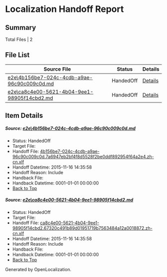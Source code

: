 # <a name='report-top'></a> Localization Handoff Report

## Summary
 Total Files | 2

## File List
 Source File | Status | Details 
 ----------- | ------ | ------- 
 [e2e\4b156be7-024c-4cdb-a9ae-96c90c009c0d.md](https://github.com/OpenLocalizationTest/oltest/blob/ee0738116db5a205c4d9907f243161aa0b590452/e2e/4b156be7-024c-4cdb-a9ae-96c90c009c0d.md) | HandedOff | [Details](#5770ce702c6cf55cdc9065ab06bd9b991e4d49591)
 [e2e\ca8c4e00-5621-4b04-9ee1-98905f14cbd2.md](https://github.com/OpenLocalizationTest/oltest/blob/ee0738116db5a205c4d9907f243161aa0b590452/e2e/ca8c4e00-5621-4b04-9ee1-98905f14cbd2.md) | HandedOff | [Details](#81882b5ca9715a26f7384cb374be409a60535c682)

## Item Details
##### <a name='5770ce702c6cf55cdc9065ab06bd9b991e4d49591'></a> Source: [e2e\4b156be7-024c-4cdb-a9ae-96c90c009c0d.md](https://github.com/OpenLocalizationTest/oltest/blob/ee0738116db5a205c4d9907f243161aa0b590452/e2e/4b156be7-024c-4cdb-a9ae-96c90c009c0d.md)
* Status: HandedOff
* Target File: 
* Handoff File: [4b156be7-024c-4cdb-a9ae-96c90c009c0d.7a6947eb2bf4f8d5528f2be0ddf892954f64a2e4.zh-cn.xlf](https://github.com/OpenLocalizationTestOrg/olhandoff/blob/4dd9844c4355b6063fabc2ba5cf16adaaf6b7e29/ol-handoff/OpenLocalizationTestOrg/oltest.zh-cn/yanz/4b156be7-024c-4cdb-a9ae-96c90c009c0d.7a6947eb2bf4f8d5528f2be0ddf892954f64a2e4.zh-cn.xlf)
* Handoff Datetime: 2015-11-16 14:35:58
* Handoff Reason: Include
* Handback File: 
* Handback Datetime: 0001-01-01 00:00:00
* [Back to Top](#report-top)

##### <a name='81882b5ca9715a26f7384cb374be409a60535c682'></a> Source: [e2e\ca8c4e00-5621-4b04-9ee1-98905f14cbd2.md](https://github.com/OpenLocalizationTest/oltest/blob/ee0738116db5a205c4d9907f243161aa0b590452/e2e/ca8c4e00-5621-4b04-9ee1-98905f14cbd2.md)
* Status: HandedOff
* Target File: 
* Handoff File: [ca8c4e00-5621-4b04-9ee1-98905f14cbd2.67320c491b89d01951719b7563484a12a0018872.zh-cn.xlf](https://github.com/OpenLocalizationTestOrg/olhandoff/blob/4dd9844c4355b6063fabc2ba5cf16adaaf6b7e29/ol-handoff/OpenLocalizationTestOrg/oltest.zh-cn/yanz/ca8c4e00-5621-4b04-9ee1-98905f14cbd2.67320c491b89d01951719b7563484a12a0018872.zh-cn.xlf)
* Handoff Datetime: 2015-11-16 14:35:58
* Handoff Reason: Include
* Handback File: 
* Handback Datetime: 0001-01-01 00:00:00
* [Back to Top](#report-top)


Generated by OpenLocalization.
